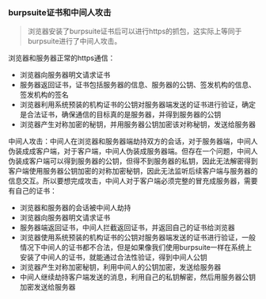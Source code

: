 ### burpsuite证书和中间人攻击

> 浏览器安装了burpsuite证书后可以进行https的抓包，这实际上等同于burpsuite进行了中间人攻击。

浏览器和服务器正常的https通信：

* 浏览器向服务器明文请求证书
* 服务器返回证书，证书包括服务器的信息、服务器的公钥、签发机构的信息、签发机构的签名
* 浏览器利用系统预装的机构证书的公钥对服务器端发送的证书进行验证，确定是合法证书，确保通信的目标真的是服务器，并得到服务器的公钥
* 浏览器产生对称加密的秘钥，并用服务器公钥加密该对称秘钥，发送给服务器

中间人攻击：中间人在浏览器和服务器端劫持双方的会话，对于服务器端，中间人伪装成成客户端，对于客户端，中间人伪装成服务器端。但存在一个问题，中间人伪装成客户端可以得到服务器的公钥，但得不到服务器的私钥，因此无法解密得到客户端使用服务器公钥加密的对称加密秘钥，因此无法监听后续客户端与服务器的信息交互。所以要想完成攻击，中间人对于客户端必须完整的冒充成服务器，需要有自己的证书：

* 浏览器和服务器的会话被中间人劫持
* 浏览器向服务器明文请求证书
* 服务器端返回证书，中间人拦截返回证书，并返回自己的证书给浏览器
* 浏览器使用系统预装的机构证书的公钥对服务器端发送的证书进行验证，一般情况下中间人的证书都不合法，但是如果像我们使用burpsuite一样在系统上安装了中间人的证书，就能通过合法性验证，得到中间人公钥
* 浏览器产生对称加密秘钥，利用中间人的公钥加密，发送给服务器
* 中间人继续劫持客户端发送的消息，利用自己的私钥解密，然后用服务器公钥加密发送给服务器
